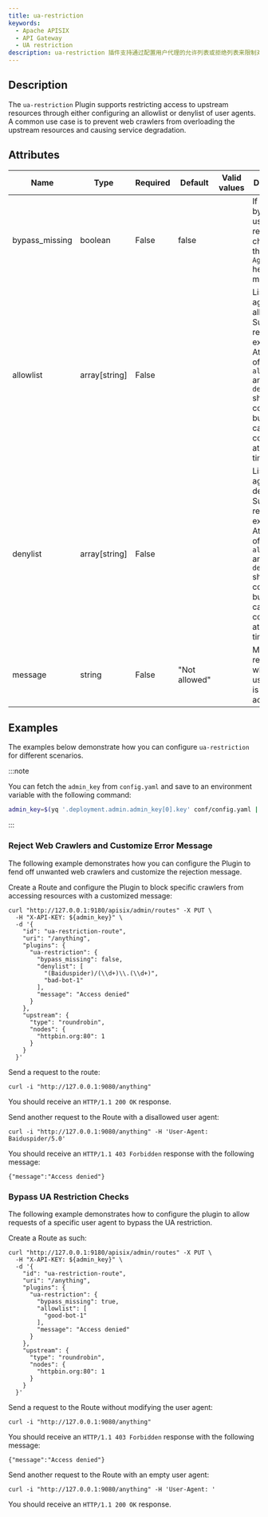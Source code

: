```yaml
---
title: ua-restriction
keywords:
  - Apache APISIX
  - API Gateway
  - UA restriction
description: ua-restriction 插件支持通过配置用户代理的允许列表或拒绝列表来限制对上游资源的访问。限制用户代理有助于防止网络爬虫使上游资源过载并导致服务质量下降。
---
```


<!--
#
# Licensed to the Apache Software Foundation (ASF) under one or more
# contributor license agreements.  See the NOTICE file distributed with
# this work for additional information regarding copyright ownership.
# The ASF licenses this file to You under the Apache License, Version 2.0
# (the "License"); you may not use this file except in compliance with
# the License.  You may obtain a copy of the License at
#
#     http://www.apache.org/licenses/LICENSE-2.0
#
# Unless required by applicable law or agreed to in writing, software
# distributed under the License is distributed on an "AS IS" BASIS,
# WITHOUT WARRANTIES OR CONDITIONS OF ANY KIND, either express or implied.
# See the License for the specific language governing permissions and
# limitations under the License.
#
-->

<head>
  <link rel="canonical" href="https://docs.api7.ai/hub/ua-restriction" />
</head>

## Description

The `ua-restriction` Plugin supports restricting access to upstream resources through either configuring an allowlist or denylist of user agents. A common use case is to prevent web crawlers from overloading the upstream resources and causing service degradation.

## Attributes

| Name           | Type          | Required | Default      | Valid values            | Description                                                                     |
|----------------|---------------|----------|--------------|-------------------------|---------------------------------------------------------------------------------|
| bypass_missing | boolean       | False    | false        |                         | If true, bypass the user agent restriction check when the `User-Agent` header is missing. |
| allowlist      | array[string] | False    |              |                         | List of user agents to allow. Support regular expressions. At least one of the `allowlist` and `denylist` should be configured, but they cannot be configured at the same time.   |
| denylist       | array[string] | False    |              |                         | List of user agents to deny. Support regular expressions. At least one of the `allowlist` and `denylist` should be configured, but they cannot be configured at the same time.   |
| message        | string        | False    | "Not allowed" |  | Message returned when the user agent is denied access.    |

## Examples

The examples below demonstrate how you can configure `ua-restriction` for different scenarios.

:::note

You can fetch the `admin_key` from `config.yaml` and save to an environment variable with the following command:

```bash
admin_key=$(yq '.deployment.admin.admin_key[0].key' conf/config.yaml | sed 's/"//g')
```

:::

### Reject Web Crawlers and Customize Error Message

The following example demonstrates how you can configure the Plugin to fend off unwanted web crawlers and customize the rejection message.

Create a Route and configure the Plugin to block specific crawlers from accessing resources with a customized message:

```shell
curl "http://127.0.0.1:9180/apisix/admin/routes" -X PUT \
  -H "X-API-KEY: ${admin_key}" \
  -d '{
    "id": "ua-restriction-route",
    "uri": "/anything",
    "plugins": {
      "ua-restriction": {
        "bypass_missing": false,
        "denylist": [
          "(Baiduspider)/(\\d+)\\.(\\d+)",
          "bad-bot-1"
        ],
        "message": "Access denied"
      }
    },
    "upstream": {
      "type": "roundrobin",
      "nodes": {
        "httpbin.org:80": 1
      }
    }
  }'
```

Send a request to the route:

```shell
curl -i "http://127.0.0.1:9080/anything"
```

You should receive an `HTTP/1.1 200 OK` response.

Send another request to the Route with a disallowed user agent:

```shell
curl -i "http://127.0.0.1:9080/anything" -H 'User-Agent: Baiduspider/5.0'
```

You should receive an `HTTP/1.1 403 Forbidden` response with the following message:

```text
{"message":"Access denied"}
```

### Bypass UA Restriction Checks

The following example demonstrates how to configure the plugin to allow requests of a specific user agent to bypass the UA restriction.

Create a Route as such:

```shell
curl "http://127.0.0.1:9180/apisix/admin/routes" -X PUT \
  -H "X-API-KEY: ${admin_key}" \
  -d '{
    "id": "ua-restriction-route",
    "uri": "/anything",
    "plugins": {
      "ua-restriction": {
        "bypass_missing": true,
        "allowlist": [
          "good-bot-1"
        ],
        "message": "Access denied"
      }
    },
    "upstream": {
      "type": "roundrobin",
      "nodes": {
        "httpbin.org:80": 1
      }
    }
  }'
```

Send a request to the Route without modifying the user agent:

```shell
curl -i "http://127.0.0.1:9080/anything"
```

You should receive an `HTTP/1.1 403 Forbidden` response with the following message:

```text
{"message":"Access denied"}
```

Send another request to the Route with an empty user agent:

```shell
curl -i "http://127.0.0.1:9080/anything" -H 'User-Agent: '
```

You should receive an `HTTP/1.1 200 OK` response.
